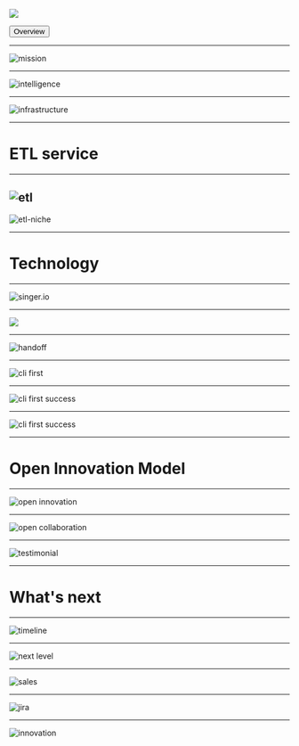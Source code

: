 
<p>
<img src="https://anelen.co/assets/img/logo.png"/>
</p>

<div class="right-bottom">
<button onclick="Reveal.toggleOverview();">Overview</button>
</div>

----

![mission](/slides/etl/images/anelen-mission.png)

----

![intelligence](/slides/etl/images/intelligence.png)

----

![infrastructure](/slides/etl/images/infrastructure.png)

--------

# ETL service

----
![etl](https://anelen.co/assets/img/anelen-etl-anim.svg)
----

![etl-niche](/slides/etl/images/etl-niche.png)

--------

# Technology

----

![singer.io](/slides/etl/images/singer-io.png)

----

<p><a href="#" onclick="Reveal.toggleOverview();">
<img src="/slides/etl/images/orchestration.png"/>
</a></p>

----

![handoff](/slides/etl/images/handoff.png)

----

![cli first](/slides/etl/images/cli.png)

----

![cli first success](/slides/etl/images/dbt.png)

----

![cli first success](/slides/etl/images/serverless.png)

--------

# Open Innovation Model

----

![open innovation](/slides/etl/images/open-innovation.png)

----

![open collaboration](/slides/etl/images/slack.png)

----

![testimonial](/slides/etl/images/testimonial.png)

--------

# What's next

----

![timeline](/slides/etl/images/timeline.png)

----

![next level](/slides/etl/images/next-level.png)

----

![sales](/slides/etl/images/pricing.png)

----

![jira](/slides/etl/images/jira.png)

----

![innovation](/slides/etl/images/innovation.png)


